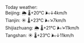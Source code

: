 Today weather:  
Beijing: 🌦 🌡️+20°C 🌬️↓4km/h  
Tianjin: ☀️ 🌡️+23°C 🌬️↘7km/h  
Shijiazhuang: 🌦 🌡️+21°C 🌬️↘11km/h  
Tangshan: ☀️ 🌡️+23°C 🌬️↓11km/h  
